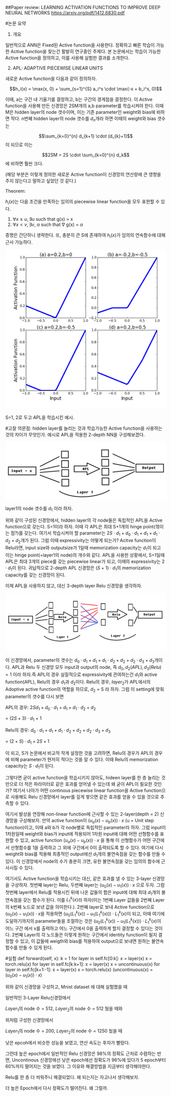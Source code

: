 ##Paper review: LEARNING ACTIVATION FUNCTIONS TO IMPROVE DEEP NEURAL NETWORKS
https://arxiv.org/pdf/1412.6830.pdf

#논문 요약

1. 개요

일반적으로 ANN은 Fixed된 Active function을 사용한다. 정확하고 빠른 학습이 가능한 Active function을 찾는건 활발히 연구중인 주제다. 본 논문에서는 학습이 가능한 Active function을 정의하고, 이를 사용해 실험한 결과를 소개한다.

2. APL: ADAPTIVE PIECEWISE LINEAR UNITS

새로운 Active function을 다음과 같이 정의하자.

$$h_i(x) = \max(x, 0) + \sum_{s=1}^{S} a_i^s \cdot \max(-x + b_i^s, 0)$$

이때, a는 구간 내 기울기를 결정하고, b는 구간의 경계점을 결정한다.
이 Active function을 사용해 만든 신경망은 2SM개의 a,b parameter를 학습시켜야 한다. 이때 M은 hidden layer의 node 갯수이며, 이는 기존 parameter인 weight와 bias에 비하면 작다.
n번째 hidden layer의 node 갯수를 $d_n$개라 하면 이때의 weight와 bias 갯수는

$$\sum_{k=0}^{n} d_{k+1} \cdot (d_{k}+1)$$ 이 되므로 이는 

$$2SM = 2S \cdot \sum_{k=0}^{n} d_k$$ 에 비하면 훨씬 크다. 

(해당 부분은 이렇게 정의한 새로운 Active function이 신경망의 연산량에 큰 영향을 주지 않는다고 말하고 싶었던 것 같다.)

Theorem: 

$h_i(x)$는 다음 조건을 만족하는 임의의 piecewise linear function을 모두 표현할 수 있다.

1) $\forall x \geq u, \exists u \text{ such that }$ g(x) = x
2) $\forall x < v, \exists v$, $\alpha$ $\text{ such that }$ $\nabla$ g(x) = $\alpha$

증명은 간단하니 생략한다. 또, 충분히 큰 S에 존재하여 $h_i(x)$가 임의의 연속함수에 대해 근사 가능하다.

![Alt text](image1.PNG)

S=1, 2로 두고 APL을 학습시킨 예시. 

#고찰
의문점: hidden layer를 늘리는 것과 학습가능한 Active function을 사용하는 것의 차이가 무엇인가.
예시로 APL을 적용한 2-depth NN을 구성해보겠다.

![Alt text](image2.PNG)

layer1의 node 갯수를 $d_1$ 이라 하자.

위와 같이 구성된 신경망에서, hidden layer의 각 node들은 독립적인 APL을 Active function으로 갖는다. S=1이라 하자. 이때 각 APL은 최대 S+1개의 hinge point(꺾이는 점?)를 갖는다.
여기서 학습시켜야 할 parameter는 $2S\cdot d_1 + d_0 \cdot d_1 + d_1 + d_1 \cdot d_2 + d_2$개가 된다.
그럼 이때 expressivity는 어떻게 되는가?
Acitve function이 Relu라면, input size와 outputsize가 1일때 memorization capacity는 $d_1$이 되고 이는 hinge point(=layer1의 node)의 개수와 같다. APL을 사용한 상황에서, S=1일때 APL은 최대 3개의 piece를 갖는 piecewise linear가 되고, 이때의 expressivity는 $2\cdot d_1$이 된다. 귀납적으로 2-depth APL 신경망은 $(S+1)\cdot d_1$의 memorization capacity를 갖는 신경망이 된다.

이제 APL을 사용하지 않고, 대신 3-depth layer Relu 신경망을 생각하자.

![Alt text](image.png)

이 신경망에서, parameter의 갯수는 $d_0 \cdot d_1 + d_1 + d_1 \cdot d_2 + d_2 + d_2 \cdot d_3 + d_3$개이다. APL과 Relu 두 신경망 모두 input과 output의 node, 즉 $d_0, d_2(APL), d_3(Relu) = 1$ 이라 하자.즉 APL의 경우 실질적으로 expressivity에 관여하는건 $d_1$와 active function(APL), Relu의 경우 $d_1$과 $d_2$이다. Relu의 경우, $layer_2$가 APL에서의 Adoptive active function의 역할을 하므로, $d_2$ = S 라 하자. 그럼 이 setting에 맞춰 parameter의 갯수를 다시 보면

APL의 경우: $2Sd_1 + d_0 \cdot d_1 + d_1 + d_1 \cdot d_2 + d_2$

= $(2S + 3) \cdot d_1$ + 1

Relu의 경우: $d_0 \cdot d_1 + d_1 + d_1 \cdot d_2 + d_2 + d_2 \cdot d_3 + d_3$

= $(2+S)\cdot d_1 + 2S + 1$

이 되고, S가 논문에서 비교적 작게 설정한 것을 고려하면, Relu의 경우가 APL의 경우에 비해 parameter가 현저히 적다는 것을 알 수 있다. 이때 Relu의 memorization capacity는 $S\cdot d_1$이 된다. 

그렇다면 굳이 active function을 학습시키지 않아도, hideen layer를 한 층 늘리는 것만으로 더 적은 파라미터로 같은 효과를 얻어낼 수 있는데 왜 굳이 APL이 필요한 것인가? 여기서 나아가 어떤 continous piecewise linear function을 Active function으로 사용해도 Relu 신경망에서 layer를 깊게 쌓으면 같은 효과를 얻을 수 있을 것으로 추측할 수 있다.

여기서 발상을 연장해 non-linear function에 근사할 수 있는 2-layer(depth = 2) 신경망을 구상해보자. 만약 active function이 $(u_a(x) - u_b(x)) \cdot x$ (u = Unit step function)이고, 이때 a와 b가 각 node별로 독립적인 parameter라 하자. 그럼 input이 1차원일때 weight와 bias가 input에 적용되어 1차원 input에 대해 어떤 선형함수를 표현할 수 있고, active function $(u_a(x) - u_b(x)) \cdot x$ 을 통해 이 선형함수가 어떤 구간에서 선형함수를 1을 출력하고 그 외에 구간에서 0이 출력되도록 할 수 있다. 여기에 다시 weight와 bias를 적용해 최종적인 output에선 $d_1$개의 불연속점을 갖는 함수를 만들 수 있다. 이 신경망에서 node의 수가 충분히 크면, 유한 불연속점을 갖는 임의의 함수에 근사시킬 수 있다.

여기서도 Active function을 학습시키는 대신, 같은 효과를 낼 수 있는 3-layer 신경망을 구상하자.
첫번째 layer는 Relu, 두번째 layer는 $(u_0(x) - u_1(x)) \cdot x$ 으로 두자. 그럼 첫번째 layer에서 Relu를 적용시킨 뒤에 나온 값들의 합은 input에 대해 최대 $d_1$개의 불연속점을 갖는 함수가 된다. 이를 $L_1^k(x)$라 하자(이는 1번째 Layer 값들을 2번째 Layer의 k번째 노드로 보낸 값을 의미한다.). 2번째 layer로 보내 Active function으로 $(u_0(x) - u_1(x)) \cdot x$을 적용하면 $(u_0(L_1^k(x)) - u_1(L_1^k(x))) \cdot L_1^k(x)$이 되고, 이때 여기에 도달하기까지의 parameter들을 조절하는 것은 $(u_0(L_1^k(x)) - u_1(L_1^k(x))) \cdot L_1^k(x)$이 어느 구간 에서 x를 출력하고 어느 구간에서 0을 출력하게 할지 결정할 수 있다는 것이다. 2번째 Layer의 각 노드들은 이렇게 원하는 구간에서 identity function이 될지 결정할 수 있고, 이 값들에 weigth와 bias를 적용하여 output으로 보내면 원하는 불연속함수를 만들 수 있게 된다.

#실험
    def forward(self, x):
        k = 1
        for layer in self.fc[0:k]:
            x = layer(x)
            x = torch.relu(x)
        for layer in self.fc[k:k+1]:
            x = layer(x)
            x = uncontinuous(x)
        for layer in self.fc[k+1:-1]:
            x = layer(x)
            x = torch.relu(x)
(uncontinuous(x) = ($u_0(x) - u_1(x)) \cdot x$)

위와 같이 신경망을 구성하고, Mnist dataset 에 대해 실험했을 때

일반적인 3-Layer Relu신경망에서

$Layer_1$의 node 수 = 512, $Layer_2$의 node 수 = 512 뒀을 때와

위처럼 구성한 신경망에서

$Layer_1$의 node 수 = 200, $Layer_2$의 node 수 = 1250 뒀을 때

낮은 epcoh에서 비슷한 성능을 보였고, 연산 속도는 후자가 빨랐다.

그런데 높은 epoch에서 일반적인 Relu 신경망은 98%의 정확도 근처로 수렴하는 반면, Uncontinous 신경망에선 낮은 epoch에선 정확도가 96%에 있다가 5 epoch부터 60%까지 떨어지는 것을 보였다. 그 이유와 해결방법을 지금부터 생각해야한다.

Relu를 한 층 더 씌워주니 해결되었다.
왜 되는지는 자고나서 생각해보자.

더 높은 Epoch에서 다시 정확도가 떨어진다. 왜 그럴까.

